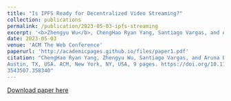 ```yaml
---
title: "Is IPFS Ready for Decentralized Video Streaming?"
collection: publications
permalink: /publication/2023-05-03-ipfs-streaming
excerpt: '<b>Zhengyu Wu</b>, ChengHao Ryan Yang, Santiago Vargas, and Aruna Balasubramanian'
date: 2023-05-03
venue: 'ACM The Web Conference'
paperurl: 'http://academicpages.github.io/files/paper1.pdf'
citation: "ChengHao Ryan Yang, Zhengyu Wu, Santiago Vargas, and Aruna Balasubramanian. 2023. Is IPFS Ready for Decentralized Video Streaming?. In Proceedings of the ACM Web Conference 2023 (WWW ’23), May 1–5, 2023,
Austin, TX, USA. ACM, New York, NY, USA, 9 pages. https://doi.org/10.1145/
3543507.358340"
---
```


[Download paper here](http://littlespeechless.github.io/bio/files/ipfs-stream.pdf)
